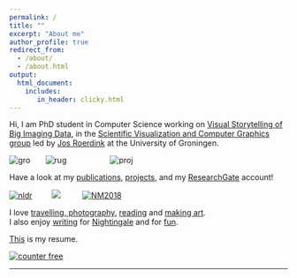 ```yaml
---
permalink: /
title: ""
excerpt: "About me"
author_profile: true
redirect_from: 
  - /about/
  - /about.html
output: 
  html_document:
    includes:
       in_header: clicky.html
---
```


Hi, I am PhD student in Computer Science working on [Visual Storytelling of Big Imaging Data](https://lorenzoamabili.github.io/projects/VSBID), in the [Scientific Visualization and Computer Graphics group](http://www.cs.rug.nl/svcg/Main/People) led by [Jos Roerdink](http://www.cs.rug.nl/svcg/People/JosRoerdink) at the University of Groningen.

![](https://lorenzoamabili.github.io/images/groningen2.png "gro")
&nbsp;&nbsp;&nbsp;&nbsp;&nbsp; ![](https://lorenzoamabili.github.io/images/rug2.png "rug") 
&nbsp;&nbsp;&nbsp;&nbsp;&nbsp;&nbsp;&nbsp;&nbsp;&nbsp;&nbsp;&nbsp;&nbsp;&nbsp;&nbsp;&nbsp;&nbsp;&nbsp;&nbsp;&nbsp;![](https://lorenzoamabili.github.io/images/proj2.png "proj")

Have a look at my [publications](https://lorenzoamabili.github.io/publications/), [projects](https://lorenzoamabili.github.io/projects/), and my <a href="https://www.researchgate.net/profile/Lorenzo_Amabili2">ResearchGate</a> account!

[![](https://lorenzoamabili.github.io/images/nldr2.png "nldr")](https://lorenzoamabili.github.io/NLDRviz.github.io/)&nbsp;&nbsp;&nbsp;&nbsp;&nbsp;&nbsp;&nbsp;&nbsp;
[![](https://lorenzoamabili.github.io/images/grouping2.png)](https://www.youtube.com/watch?v=H8ZBaRVyGFo)
&nbsp;&nbsp;&nbsp;&nbsp;&nbsp;&nbsp;&nbsp;&nbsp; [![](https://lorenzoamabili.github.io/images/NM20182.png "NM2018")](https://lorenzoamabili.github.io/files/NM2018.pdf)

I love [travelling, photography](https://www.flickr.com/people/148349088@N06/), [reading](https://lorenzoamabili.github.io/readings) and [making art](https://lorenzoamabili.github.io/artworks).<br/>
I also enjoy [writing](https://medium.com/@lorenzoamabili) for [Nightingale](https://medium.com/nightingale) and for [fun](https://lorenzoamabili.github.io/blog).


[This](https://lorenzoamabili.github.io/files/CV.pdf) is my resume.

<!-- hitwebcounter Code START -->
<a href="https://www.hitwebcounter.com" target="_blank">
<img src="https://hitwebcounter.com/counter/counter.php?page=7352144&style=0001&nbdigits=5&type=ip&initCount=1200" title="Web Counter" Alt="counter free"   border="0" >
</a>                                    


---

